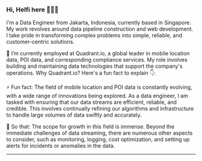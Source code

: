 <!--
**kahell/kahell** is a ✨ _special_ ✨ repository because its `README.md` (this file) appears on your GitHub profile.

Here are some ideas to get you started:

- 🔭 I’m currently working on ...
- 🌱 I’m currently learning ...
- 👯 I’m looking to collaborate on ...
- 🤔 I’m looking for help with ...
- 💬 Ask me about ...
- 📫 How to reach me: ...
- 😄 Pronouns: ...
- ⚡ Fun fact: ...
-->

### Hi, Helfi here 🦸🏻‍♂️

I'm a Data Engineer from Jakarta, Indonesia, currently based in Singapore. My work revolves around data pipeline construction and web development. I take pride in transforming complex problems into simple, reliable, and customer-centric solutions.

🔭 I’m currently employed at Quadrant.io, a global leader in mobile location data, POI data, and corresponding compliance services. My role involves building and maintaining data technologies that support the company's operations. Why Quadrant.io? Here's a fun fact to explain 👇:

⚡ Fun fact: The field of mobile location and POI data is constantly evolving, with a wide range of innovations being explored. As a data engineer, I am tasked with ensuring that our data streams are efficient, reliable, and credible. This involves continually refining our algorithms and infrastructure to handle large volumes of data swiftly and accurately.

🤔 So that: The scope for growth in this field is immense. Beyond the immediate challenges of data streaming, there are numerous other aspects to consider, such as monitoring, logging, cost optimization, and setting up alerts for incidents or anomalies in the data.

------
